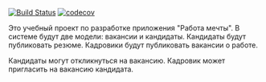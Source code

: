 [![Build Status](https://app.travis-ci.com/MasterMaxTs/job4j_dreamjob.svg?branch=main)](https://app.travis-ci.com/MasterMaxTs/job4j_dreamjob)
[![codecov](https://codecov.io/gh/MasterMaxTs/job4j_dreamjob/branch/main/graph/badge.svg?token=B4MHSX8R5P)](https://codecov.io/gh/MasterMaxTs/job4j_dreamjob)

Это учебный проект по разработке  приложения "Работа мечты".
В системе будут две модели: вакансии и кандидаты. Кандидаты будут публиковать резюме. Кадровики будут публиковать вакансии о работе.

Кандидаты могут откликнуться на вакансию. Кадровик может пригласить на вакансию кандидата.